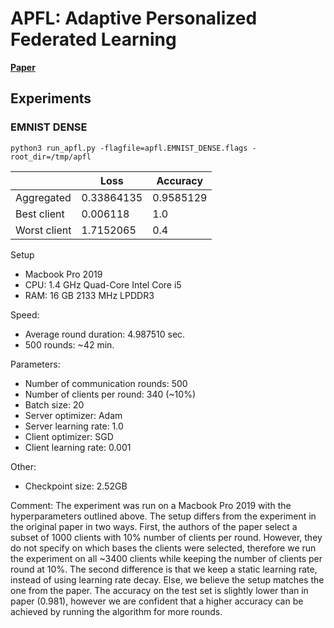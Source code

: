 # APFL: Adaptive Personalized Federated Learning

[**Paper**](https://doi.org/10.48550/arXiv.2003.13461)

## Experiments

### EMNIST DENSE

```
python3 run_apfl.py -flagfile=apfl.EMNIST_DENSE.flags -root_dir=/tmp/apfl
```

|              | Loss       | Accuracy  |
|--------------|------------|-----------|
| Aggregated   | 0.33864135 | 0.9585129 |
| Best client  | 0.006118   | 1.0       |
| Worst client | 1.7152065  | 0.4       |

Setup
- Macbook Pro 2019
- CPU: 1.4 GHz Quad-Core Intel Core i5
- RAM: 16 GB 2133 MHz LPDDR3

Speed:
- Average round duration: 4.987510 sec.
- 500 rounds: ~42 min.

Parameters:
- Number of communication rounds: 500
- Number of clients per round: 340 (~10%)
- Batch size: 20
- Server optimizer: Adam
- Server learning rate: 1.0
- Client optimizer: SGD
- Client learning rate: 0.001

Other:
- Checkpoint size: 2.52GB

Comment:
The experiment was run on a Macbook Pro 2019 with the hyperparameters outlined above. The setup differs from the experiment in the original paper in two ways. First, the authors of the paper select a subset of 1000 clients with 10% number of clients per round. However, they do not specify on which bases the clients were selected, therefore we run the experiment on all ~3400 clients while keeping the number of clients per round at 10%. The second difference is that we keep a static learning rate, instead of using learning rate decay. Else, we believe the setup matches the one from the paper. The accuracy on the test set is slightly lower than in paper (0.981), however we are confident that a higher accuracy can be achieved by running the algorithm for more rounds.
